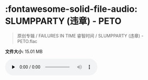 # :fontawesome-solid-file-audio: SLUMPPARTY (违章) - PETO

> 原创专辑 / FAILURES IN TIME 睿智时间 / SLUMPPARTY (违章) - PETO.flac

**文件大小**: 15.01 MB

<audio preload="none" controls><source src="https://file.hsyhx.top/原创专辑/FAILURES_IN_TIME_睿智时间/SLUMPPARTY (违章) - PETO.flac" type="audio/mpeg">您的浏览器不支持此音频格式</audio>